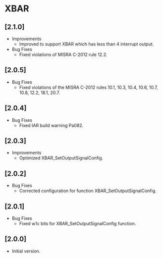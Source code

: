 # XBAR

## [2.1.0]

- Improvements
  - Improved to support XBAR which has less than 4 interrupt output.
- Bug Fixes
  - Fixed violations of MISRA C-2012 rule 12.2.

## [2.0.5]

- Bug Fixes
  - Fixed violations of the MISRA C-2012 rules 10.1, 10.3, 10.4, 10.6,
    10.7, 10.8, 12.2, 18.1, 20.7.

## [2.0.4]

- Bug Fixes
  - Fixed IAR build warning Pa082.

## [2.0.3]

- Improvements
  - Optimized XBAR_SetOutputSignalConfig.

## [2.0.2]

- Bug Fixes
  - Corrected configuration for function XBAR_SetOutputSignalConfig.

## [2.0.1]

- Bug Fixes
  - Fixed w1c bits for XBAR_SetOutputSignalConfig function.

## [2.0.0]

- Initial version.
